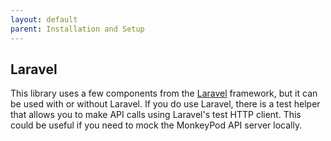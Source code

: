 ```yaml
---
layout: default
parent: Installation and Setup
---
```


## Laravel
This library uses a few components from the [Laravel](https://laravel.com) framework, 
but it can be used with or without Laravel. If you do use Laravel, there is a test 
helper that allows you to make API calls using Laravel's test HTTP client. This could 
be useful if you need to mock the MonkeyPod API server locally.
